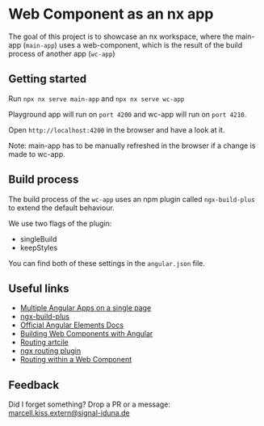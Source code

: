 # Web Component as an nx app

The goal of this project is to showcase an nx workspace, where the main-app (`main-app`) uses a web-component, which is the result of the build process of another app (`wc-app`)

## Getting started

Run `npx nx serve main-app` and `npx nx serve wc-app`

Playground app will run on `port 4200` and wc-app will run on `port 4210`.

Open `http://localhost:4200` in the browser and have a look at it.

Note: main-app has to be manually refreshed in the browser if a change is made to wc-app.

## Build process

The build process of the `wc-app` uses an npm plugin called `ngx-build-plus` to extend the default behaviour.

We use two flags of the plugin:

- singleBuild
- keepStyles

You can find both of these settings in the `angular.json` file.

## Useful links

- [Multiple Angular Apps on a single page](https://medium.com/swlh/multiple-angular-apps-on-a-single-page-9f49bc863177)
- [ngx-build-plus](https://github.com/manfredsteyer/ngx-build-plus)
- [Official Angular Elements Docs](https://angular.io/guide/elements)
- [Building Web Components with Angular](https://buddy.works/tutorials/building-web-components-with-angular#installing-setting-up-angular-elements)
- [Routing artcile](https://medium.com/@timon.grassl/how-to-use-routing-in-angular-web-components-c6a76449cdb)
- [ngx routing plugin](https://www.npmjs.com/package/ngx-elements-router)
- [Routing within a Web Component](https://github.com/fboeller/ngx-elements-router)

## Feedback

Did I forget something? Drop a PR or a message: [marcell.kiss.extern@signal-iduna.de](mailto:marcell.kiss.extern@signal-iduna.de)
